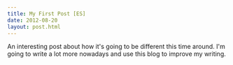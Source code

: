 ```yaml
---
title: My First Post [ES]
date: 2012-08-20
layout: post.html
---
```


An interesting post about how it's going to be different this time around. I'm going to write a lot more nowadays and use this blog to improve my writing.
